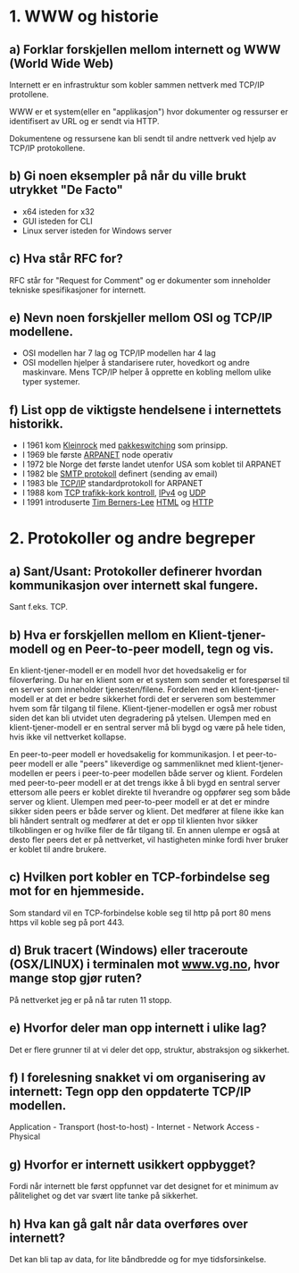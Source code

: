 # 1. WWW og historie

## a) Forklar forskjellen mellom internett og WWW (World Wide Web)

Internett er en infrastruktur som kobler sammen nettverk med TCP/IP protollene.

WWW er et system(eller en "applikasjon") hvor dokumenter og ressurser er identifisert av URL og er sendt via HTTP.

Dokumentene og ressursene kan bli sendt til andre nettverk ved hjelp av TCP/IP protokollene.

## b) Gi noen eksempler på når du ville brukt utrykket "De Facto"

-   x64 isteden for x32
-   GUI isteden for CLI
-   Linux server isteden for Windows server

## c) Hva står RFC for?

RFC står for "Request for Comment" og er dokumenter som inneholder tekniske spesifikasjoner for internett.

## e) Nevn noen forskjeller mellom OSI og TCP/IP modellene.

-   OSI modellen har 7 lag og TCP/IP modellen har 4 lag
-   OSI modellen hjelper å standarisere ruter, hovedkort og andre maskinvare. Mens TCP/IP helper å opprette en kobling mellom ulike typer systemer.

## f) List opp de viktigste hendelsene i internettets historikk.

-   I 1961 kom [Kleinrock](https://en.wikipedia.org/wiki/Leonard_Kleinrock) med [pakkeswitching](https://no.wikipedia.org/wiki/Pakkesvitsjing) som prinsipp.
-   I 1969 ble første [ARPANET](https://no.wikipedia.org/wiki/ARPANET) node operativ
-   I 1972 ble Norge det første landet utenfor USA som koblet til ARPANET
-   I 1982 ble [SMTP protokoll](https://no.wikipedia.org/wiki/Simple_Mail_Transfer_Protocol) definert (sending av email)
-   I 1983 ble [TCP/IP](https://no.wikipedia.org/wiki/TCP/IP) standardprotokoll for ARPANET
-   I 1988 kom [TCP trafikk-kork kontroll](https://en.wikipedia.org/wiki/TCP_congestion_control), [IPv4](https://no.wikipedia.org/wiki/IPv4) og [UDP](https://no.wikipedia.org/wiki/UDP)
-   I 1991 introduserte [Tim Berners-Lee](https://no.wikipedia.org/wiki/Tim_Berners-Lee) [HTML](https://no.wikipedia.org/wiki/HTML) og [HTTP](https://no.wikipedia.org/wiki/HTTP)

# 2. Protokoller og andre begreper

## a) Sant/Usant: Protokoller definerer hvordan kommunikasjon over internett skal fungere.

Sant f.eks. TCP.

## b) Hva er forskjellen mellom en Klient-tjener-modell og en Peer-to-peer modell, tegn og vis.

En klient-tjener-modell er en modell hvor det hovedsakelig er for filoverføring. Du har en klient som er et system som sender et forespørsel til en server som inneholder tjenesten/filene. Fordelen med en klient-tjener-modell er at det er bedre sikkerhet fordi det er serveren som bestemmer hvem som får tilgang til filene. Klient-tjener-modellen er også mer robust siden det kan bli utvidet uten degradering på ytelsen. Ulempen med en klient-tjener-modell er en sentral server må bli bygd og være på hele tiden, hvis ikke vil nettverket kollapse.

En peer-to-peer modell er hovedsakelig for kommunikasjon. I et peer-to-peer modell er alle "peers" likeverdige og sammenliknet med klient-tjener-modellen er peers i peer-to-peer modellen både server og klient. Fordelen med peer-to-peer modell er at det trengs ikke å bli bygd en sentral server ettersom alle peers er koblet direkte til hverandre og oppfører seg som både server og klient. Ulempen med peer-to-peer modell er at det er mindre sikker siden peers er både server og klient. Det medfører at filene ikke kan bli håndert sentralt og medfører at det er opp til klienten hvor sikker tilkoblingen er og hvilke filer de får tilgang til. En annen ulempe er også at desto fler peers det er på nettverket, vil hastigheten minke fordi hver bruker er koblet til andre brukere.

## c) Hvilken port kobler en TCP-forbindelse seg mot for en hjemmeside.

Som standard vil en TCP-forbindelse koble seg til http på port 80 mens https vil koble seg på port 443.

## d) Bruk tracert (Windows) eller traceroute (OSX/LINUX) i terminalen mot www.vg.no, hvor mange stop gjør ruten?

På nettverket jeg er på nå tar ruten 11 stopp.

## e) Hvorfor deler man opp internett i ulike lag?

Det er flere grunner til at vi deler det opp, struktur, abstraksjon og sikkerhet.

## f) I forelesning snakket vi om organisering av internett: Tegn opp den oppdaterte TCP/IP modellen.

Application - Transport (host-to-host) - Internet - Network Access - Physical

## g) Hvorfor er internett usikkert oppbygget?

Fordi når internett ble først oppfunnet var det designet for et minimum av pålitelighet og det var svært lite tanke på sikkerhet.

## h) Hva kan gå galt når data overføres over internett?

Det kan bli tap av data, for lite båndbredde og for mye tidsforsinkelse.
